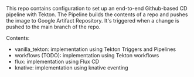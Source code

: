 This repo contains configuration to set up an end-to-end Github-based CD pipeline with Tekton.
The Pipeline builds the contents of a repo and pushes the image to Google Artifact Repository.
It's triggered when a change is pushed to the main branch of the repo.

Contents:
- vanilla_tekton: implementation using Tekton Triggers and Pipelines
- workflows (TODO): implementation using Tekton workflows
- flux: implementation using Flux CD
- knative: implementation using knative eventing

